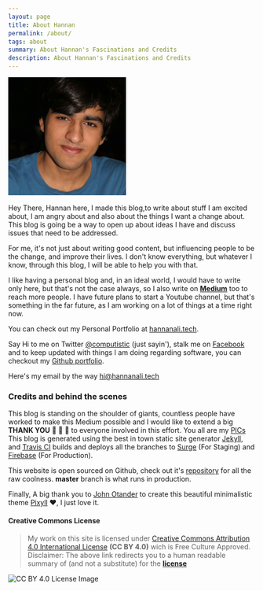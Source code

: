 ```yaml
---
layout: page
title: About Hannan
permalink: /about/
tags: about
summary: About Hannan's Fascinations and Credits
description: About Hannan's Fascinations and Credits
---
```

<!--My pic-->
<p class="lightbox">
    <a href="/images/hannan.jpg" title="Display picture"><img src="/images/hannan.jpg" width="240px" height="240px" alt="Hannan's Display Picture" title="Hannan's Display Picture"/></a>
</p>
<!--Write about content here-->
Hey There, Hannan here, I made this blog,to write about stuff I am excited about, I am angry about and also about the things I want a change about. This blog is going be a way to open up about ideas I have and discuss issues that need to be addressed.

For me, it's not just about writing good content, but influencing people to be the change, and improve their lives. I don't know everything, but whatever I know, through this blog, I will be able to help you with that.

I like having a personal blog and, in an ideal world, I would have to write only here, but that's not the case always, so I also write on **[Medium](https://medium.com/@abdulhannanali)** too to reach more people. I have future plans to start a Youtube channel, but that's something in the far future, as I am working on a lot of things at a time right now.

You can check out my Personal Portfolio at [hannanali.tech](https://hannanali.tech).

Say Hi to me on Twitter [@computistic](https://twitter.com/computistic) (just sayin'), stalk me on [Facebook](https://facebook.com/abdulhannanali) and to keep updated with things I am doing regarding software, you can checkout my [Github portfolio](https://github.com/abdulhannanali). 

Here's my email by the way [hi@hannanali.tech](mailto:hi@hannanali.tech)

### Credits and behind the scenes
This blog is standing on the shoulder of giants, countless people have worked to make this Medium possible and I would like to extend a big **THANK YOU** :bow: :clap: :raised_hands: to everyone involved in this effort. You all are my [PICs](www.internetslang.com/PIC-meaning-definition.asp)
This blog is generated using the best in town static site generator [Jekyll](https://jekyllrb.com), and [Travis CI](https://travis-ci.org) builds and deploys all the branches to [Surge](https://surge.sh) (For Staging) and [Firebase](https://firebase.google.com) (For Production).

This website is open sourced on Github, check out it's [repository](https://github.com/abdulhannanali/fascinations-of-hannan) for all the raw coolness. **master** branch is what runs in production.

Finally, A big thank you to [John Otander](http://johnotander.com/) to create this beautiful minimalistic theme [Pixyll](https://github.com/johnotander/pixyll) :heart:, I just love it.

#### Creative Commons License

> My work on this site is licensed under [Creative Commons Attribution 4.0 International License](https://creativecommons.org/licenses/by/4.0/) **(CC BY 4.0)** wich is Free Culture Approved.
Disclaimer: The above link redirects you to a human readable summary of (and not a substitute) for 
the **[license](https://creativecommons.org/licenses/by/4.0/legalcode)**

![CC BY 4.0 License Image](https://licensebuttons.net/l/by/4.0/88x31.png)
